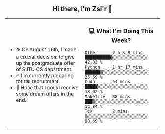 <h2 align="center"> Hi there, I'm Zsi'r 👋 </h2>

<table>
    <tr>
        <td valign="center" width="50%">
            <ul>
                <li> ⛷️ On August 16th, I made a crucial decision: to give up the postgraduate offer of SJTU CS department.</li>
                <li> 🔥 I’m currently preparing for fall recruitment.</li>
                <li> 🙏 Hope that I could receive some dream offers in the end.</li>
            </ul>
        </td>
       <td valign="top" width="50%">

<h3 align="center"> 💻 What I'm Doing This Week? </h3>

<!--START_SECTION:waka-->
```text
Other      2 hrs 9 mins    ██████████▓░░░░░░░░░░░░░░   42.83 % 
Python     1 hr 17 mins    ██████▒░░░░░░░░░░░░░░░░░░   25.59 % 
Cuda       54 mins         ████▓░░░░░░░░░░░░░░░░░░░░   18.02 % 
Makefile   38 mins         ███▒░░░░░░░░░░░░░░░░░░░░░   12.84 % 
TeX        2 mins          ▒░░░░░░░░░░░░░░░░░░░░░░░░   00.69 % 
```
<!--END_SECTION:waka-->
</td></tr>
</table>
